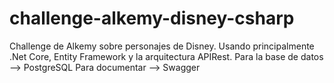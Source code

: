 # challenge-alkemy-disney-csharp
Challenge de Alkemy sobre personajes de Disney. 
Usando principalmente .Net Core, Entity Framework y la arquitectura APIRest.
Para la base de datos --> PostgreSQL
Para documentar --> Swagger
